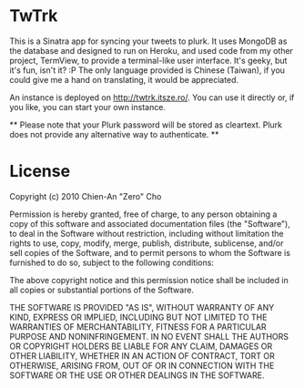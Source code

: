 TwTrk
=====

This is a Sinatra app for syncing your tweets to plurk. It uses MongoDB as the database and designed to run on Heroku, and used code from my other project, TermView, to provide a terminal-like user interface. It's geeky, but it's fun, isn't it? :P The only language provided is Chinese (Taiwan), if you could give me a hand on translating, it would be appreciated.

An instance is deployed on http://twtrk.itsze.ro/. You can use it directly or, if you like, you can start your own instance.

** Please note that your Plurk password will be stored as cleartext. Plurk does not provide any alternative way to authenticate. **

License
=======

Copyright (c) 2010 Chien-An "Zero" Cho

Permission is hereby granted, free of charge, to any person obtaining a copy of this software and associated documentation files (the "Software"), to deal in the Software without restriction, including without limitation the rights to use, copy, modify, merge, publish, distribute, sublicense, and/or sell copies of the Software, and to permit persons to whom the Software is furnished to do so, subject to the following conditions:

The above copyright notice and this permission notice shall be included in all copies or substantial portions of the Software.

THE SOFTWARE IS PROVIDED "AS IS", WITHOUT WARRANTY OF ANY KIND, EXPRESS OR IMPLIED, INCLUDING BUT NOT LIMITED TO THE WARRANTIES OF MERCHANTABILITY, FITNESS FOR A PARTICULAR PURPOSE AND NONINFRINGEMENT. IN NO EVENT SHALL THE AUTHORS OR COPYRIGHT HOLDERS BE LIABLE FOR ANY CLAIM, DAMAGES OR OTHER LIABILITY, WHETHER IN AN ACTION OF CONTRACT, TORT OR OTHERWISE, ARISING FROM, OUT OF OR IN CONNECTION WITH THE SOFTWARE OR THE USE OR OTHER DEALINGS IN THE SOFTWARE.